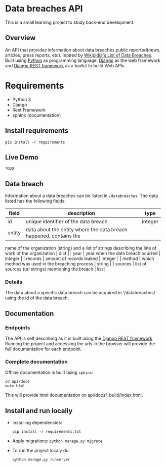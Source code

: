 # Data breaches API
This is a small learning project to study back-end development.

## Overview
An API that provides information about data breaches public reported(news, articles, press reports, etc). Inpired by [Wikipidia's List of Data Breaches](https://en.wikipedia.org/wiki/List_of_data_breaches). Built using [Python](https://www.python.org/) as programming language, [Django](https://www.djangoproject.com/) as the web framework and [Django REST framework](https://www.django-rest-framework.org/) as a toolkit to build Web APIs.

# Requirements
* Python 3
* Django
* Rest Framework
* sphinx (documentation)

## Install requirements
`pip install -r requirements`

## Live Demo
    TODO

## Data breach
Information about a data breaches can be listed in `/databreaches`. The data listed has the following fields:


| field | description | type |
|---|---|---|
| id | unique identifier of the data breach | integer |
| entity | data about the entity where the data breach happened. contains the
name of the organization (string) and a list of strings describing the line of
work of the organization | dict |
| year | year when the data breach ocurred | integer |
| records | amount of records leaked | integer |
| method | which method was used in the breaching process | string |
| sources | list of sources (url strings) mentioning the breach | list |

### Details
The data about a specific data breach can be acquired in '/databreaches/<id>' using the id of the data breach.

## Documentation
### Endpoints
The API is self describing as it is built using the [Django REST framework](https://www.django-rest-framework.org/topics/documenting-your-api/#self-describing-apis). Running the project and accessing the urls in the browser will provide the full documentation for each endpoint.

### Complete documentation
Offline documentation is built using `sphinx`:
```
cd api/docs
make html
```

This will provide html documentation on api/docs/_build/index.html.

## Install and run locally
* Installing dependencies:

    `pip install -r requirements.txt`

* Apply migrations:
    `python manage.py migrate`

* To run the project localy do:

    `python manage.py runserver`
